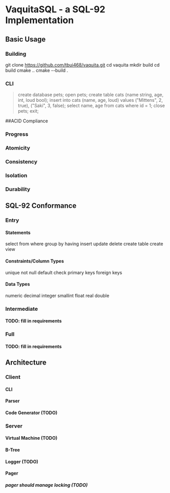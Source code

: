 # VaquitaSQL - a SQL-92 Implementation

## Basic Usage
### Building
git clone https://github.com/tbui468/vaquita.git
cd vaquita
mkdir build
cd build
cmake ..
cmake --build .

### CLI
> create database pets;
> open pets;
> create table cats (name string, age, int, loud bool);
> insert into cats (name, age, loud) values ("Mittens", 2, true), ("Saki", 3, false);
> select name, age from cats where id = 1;
> close pets;
> exit;

##ACID Compliance
### Progress
### Atomicity
### Consistency
### Isolation
### Durability

## SQL-92 Conformance
### Entry
#### Statements
select
from
where
group by
having
insert
update
delete
create table
create view

#### Constraints/Column Types
unique
not null
default
check
primary keys
foreign keys

#### Data Types
numeric
decimal
integer
smallint
float
real
double

### Intermediate
#### TODO: fill in requirements
### Full
#### TODO: fill in requirements

## Architecture

### Client
#### CLI
#### Parser
#### Code Generator (TODO)

### Server
#### Virtual Machine (TODO)
#### B-Tree
#### Logger (TODO)
#### Pager
##### pager should manage locking (TODO)
